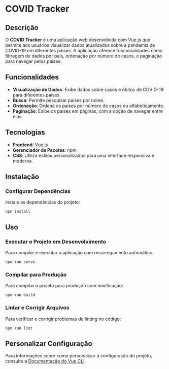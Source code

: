 # COVID Tracker

## Descrição

O **COVID Tracker** é uma aplicação web desenvolvida com Vue.js que permite aos usuários visualizar dados atualizados sobre a pandemia de COVID-19 em diferentes países. A aplicação oferece funcionalidades como filtragem de dados por país, ordenação por número de casos, e paginação para navegar pelos países.

## Funcionalidades

- **Visualização de Dados**: Exibe dados sobre casos e óbitos de COVID-19 para diferentes países.
- **Busca**: Permite pesquisar países por nome.
- **Ordenação**: Ordena os países por número de casos ou alfabeticamente.
- **Paginação**: Exibe os países em páginas, com a opção de navegar entre elas.

## Tecnologias

- **Frontend**: Vue.js
- **Gerenciador de Pacotes**: npm
- **CSS**: Utiliza estilos personalizados para uma interface responsiva e moderna.

## Instalação

### Configurar Dependências

Instale as dependências do projeto:
```
npm install
```
## Uso

### Executar o Projeto em Desenvolvimento

Para compilar e executar a aplicação com recarregamento automático:
```
npm run serve
```

### Compilar para Produção

Para compilar o projeto para produção com minificação:
```
npm run build
```

### Lintar e Corrigir Arquivos

Para verificar e corrigir problemas de linting no código:
```
npm run lint
```

## Personalizar Configuração

Para informações sobre como personalizar a configuração do projeto, consulte a [Documentação do Vue CLI](https://cli.vuejs.org/config/).


